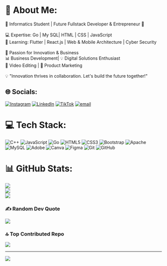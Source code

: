 # 💫 About Me:
🌟 Informatics Student | Future Fullstack Developer & Entrepreneur 🚀<br><br>💻 Expertise: Go | My SQL| HTML | CSS | JavaScript <br>📱 Learning: Flutter | React.js | Web & Mobile Architecture | Cyber Security<br><br>🎯 Passion for Innovation & Business<br>📊 Business Development| 💡 Digital Solutions Enthusiast<br>🎥 Video Editing | 📢 Product Marketing<br><br>💡 "Innovation thrives in collaboration. Let's build the future together!"


## 🌐 Socials:
[![Instagram](https://img.shields.io/badge/Instagram-%23E4405F.svg?logo=Instagram&logoColor=white)](https://instagram.com/zuhrii4) [![LinkedIn](https://img.shields.io/badge/LinkedIn-%230077B5.svg?logo=linkedin&logoColor=white)](https://linkedin.com/in/zuhripratisto) [![TikTok](https://img.shields.io/badge/TikTok-%23000000.svg?logo=TikTok&logoColor=white)](https://tiktok.com/@.faakkuy) [![email](https://img.shields.io/badge/Email-D14836?logo=gmail&logoColor=white)](mailto:pratistozuhri@gmail.com) 

# 💻 Tech Stack:
![C++](https://img.shields.io/badge/c++-%2300599C.svg?style=for-the-badge&logo=c%2B%2B&logoColor=white) ![JavaScript](https://img.shields.io/badge/javascript-%23323330.svg?style=for-the-badge&logo=javascript&logoColor=%23F7DF1E) ![Go](https://img.shields.io/badge/go-%2300ADD8.svg?style=for-the-badge&logo=go&logoColor=white) ![HTML5](https://img.shields.io/badge/html5-%23E34F26.svg?style=for-the-badge&logo=html5&logoColor=white) ![CSS3](https://img.shields.io/badge/css3-%231572B6.svg?style=for-the-badge&logo=css3&logoColor=white) ![Bootstrap](https://img.shields.io/badge/bootstrap-%238511FA.svg?style=for-the-badge&logo=bootstrap&logoColor=white) ![Apache](https://img.shields.io/badge/apache-%23D42029.svg?style=for-the-badge&logo=apache&logoColor=white) ![MySQL](https://img.shields.io/badge/mysql-4479A1.svg?style=for-the-badge&logo=mysql&logoColor=white) ![Adobe](https://img.shields.io/badge/adobe-%23FF0000.svg?style=for-the-badge&logo=adobe&logoColor=white) ![Canva](https://img.shields.io/badge/Canva-%2300C4CC.svg?style=for-the-badge&logo=Canva&logoColor=white) ![Figma](https://img.shields.io/badge/figma-%23F24E1E.svg?style=for-the-badge&logo=figma&logoColor=white) ![Git](https://img.shields.io/badge/git-%23F05033.svg?style=for-the-badge&logo=git&logoColor=white) ![GitHub](https://img.shields.io/badge/github-%23121011.svg?style=for-the-badge&logo=github&logoColor=white)
# 📊 GitHub Stats:
![](https://github-readme-stats.vercel.app/api?username=faakkuy&theme=dark&hide_border=false&include_all_commits=true&count_private=true)<br/>
![](https://nirzak-streak-stats.vercel.app/?user=faakkuy&theme=dark&hide_border=false)<br/>
![](https://github-readme-stats.vercel.app/api/top-langs/?username=faakkuy&theme=dark&hide_border=false&include_all_commits=true&count_private=true&layout=compact)

### ✍️ Random Dev Quote
![](https://quotes-github-readme.vercel.app/api?type=horizontal&theme=radical)

### 🔝 Top Contributed Repo
![](https://github-contributor-stats.vercel.app/api?username=faakkuy&limit=5&theme=dark&combine_all_yearly_contributions=true)

---
[![](https://visitcount.itsvg.in/api?id=faakkuy&icon=0&color=10)](https://visitcount.itsvg.in)

<!-- Proudly created with GPRM ( https://gprm.itsvg.in ) -->
